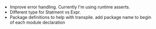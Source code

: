 - Improve error handling. Currently I'm using runtime asserts.
- Different type for Statment vs Expr.
- Package definitions to help with transpile. add package name to begin of each module declaration
